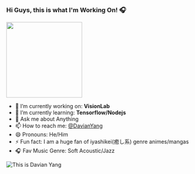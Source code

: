 ### Hi Guys, this is what I'm Working On! 🎧



<img align='center' src='https://res.cloudinary.com/dcrgv598u/image/upload/v1595498463/profile/tyzh_gao8cq.gif' width="200" height="200">

- 🔭 I’m currently working on: **VisionLab**  
- 🌱 I’m currently learning: **Tensorflow/Nodejs**  
- 💬 Ask me about Anything  
- 📫 How to reach me: [@DavianYang](https://twitter.com/DavianYang)  
- 😄 Pronouns: He/Him  
- ⚡ Fun fact: I am a huge fan of iyashikei(癒し系) genre animes/mangas  
- 🎧 Fav Music Genre: Soft Acoustic/Jazz  

![This is Davian Yang](https://res.cloudinary.com/dcrgv598u/image/upload/v1594828210/1_veoqi5.png)
